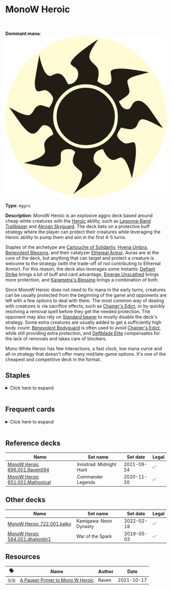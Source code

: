<!-- This page is automatically generated by Myr: do not update it manually. -->
<!-- Changes directly applied here will be lost. -->
<!-- If you plan to update this page, please update the template at https://github.com/Pauperformance/pauperformance-bot -->
<!-- Templates can be found under pauperformance-bot/resources/templates/ -->
# MonoW Heroic
<br/>


**Dominant mana**: <img src="../resources/images/mana/W.png" class="dominant-mana-icon"/>

**Type**: `Aggro`

**Description**: 
MonoW Heroic is an explosive aggro deck based around cheap white creatures with the [Heroic](https://mtg.fandom.com/wiki/Heroic) ability, such as [Lagonna-Band Trailblazer](https://scryfall.com/card/jou/14/lagonna-band-trailblazer) and [Akroan Skyguard](https://scryfall.com/card/bng/3/akroan-skyguard).
The deck bets on a protective buff strategy where the player can protect their creatures while leveraging the Heroic ability to pump them and win in the first 4-5 turns.

Staples of the archetype are [Cartouche of Solidarity](https://scryfall.com/card/akh/7/cartouche-of-solidarity), [Hyena Umbra](https://scryfall.com/card/uma/20/hyena-umbra), [Benevolent Blessing](https://scryfall.com/card/cmr/13/benevolent-blessing), and their catalyzer [Ethereal Armor](https://scryfall.com/card/rtr/9/ethereal-armor).
Auras are at the core of the deck, but anything that can target and protect a creature is welcome to the strategy (with the trade-off of not contributing to Ethereal Armor).
For this reason, the deck also leverages some instants: [Defiant Strike](https://scryfall.com/card/m21/15/defiant-strike) brings a bit of buff and card advantage, [Emerge Unscathed](https://scryfall.com/card/ima/19/emerge-unscathed) brings more protection, and [Karametra's Blessing](https://scryfall.com/card/thb/26/karametras-blessing) brings a combination of both.

Since MonoW Heroic does not need to fix mana in the early turns, creatures can be usually protected from the beginning of the game and opponents are left with a few options to deal with them.
The most common way of dealing with creatures is via sacrifice effects, such as [Chainer's Edict](https://scryfall.com/card/uma/89/chainers-edict), or by quickly resolving a removal spell before they get the needed protection.
The opponent may also rely on [Standard bearer](https://scryfall.com/card/apc/18/standard-bearer) to mostly disable the deck's strategy.
Some extra creatures are usually added to get a sufficiently high body count: [Benevolent Bodyguard](https://scryfall.com/card/ema/4/benevolent-bodyguard) is often used to avoid [Chainer's Edict](https://scryfall.com/card/uma/89/chainers-edict), while still providing extra protection, and [Deftblade Elite](https://scryfall.com/card/vma/23/deftblade-elite) compensates for the lack of removals and takes care of blockers.

Mono White Heroic has few interactions, a fast clock, low mana curve and all-in strategy that doesn't offer many mid/late-game options.
It's one of the cheapest and competitive deck in the format.


## **Staples**

<details>
  <summary>Click here to expand</summary>
<a href="https://scryfall.com/card/bng/3/akroan-skyguard"><img src="https://cards.scryfall.io/normal/front/d/5/d55e85c3-234e-49c4-a307-96fb4497eea8.jpg" class="archetype-card rounded-image"/></a>
<a href="https://scryfall.com/card/akh/7/cartouche-of-solidarity"><img src="https://cards.scryfall.io/normal/front/9/0/90eaf94e-85a7-4958-aa58-8e2fe44db58d.jpg" class="archetype-card rounded-image"/></a>
<a href="https://scryfall.com/card/vma/23/deftblade-elite"><img src="https://cards.scryfall.io/normal/front/d/5/d576b8f2-9b5b-47c0-8f9f-faa209d59595.jpg" class="archetype-card rounded-image"/></a>
<a href="https://scryfall.com/card/rtr/9/ethereal-armor"><img src="https://cards.scryfall.io/normal/front/7/6/76960e65-e5c7-4414-b9a5-37d7b2ded4a0.jpg" class="archetype-card rounded-image"/></a>
<a href="https://scryfall.com/card/2x2/13/hyena-umbra"><img src="https://cards.scryfall.io/normal/front/f/6/f6cc0f1f-191a-4141-965f-8d159bf54732.jpg" class="archetype-card rounded-image"/></a>
<a href="https://scryfall.com/card/jou/14/lagonna-band-trailblazer"><img src="https://cards.scryfall.io/normal/front/3/8/38a6f533-6acb-4c24-ae9d-fe4977230156.jpg" class="archetype-card rounded-image"/></a>
<a href="https://scryfall.com/card/mh3/310/plains"><img src="https://cards.scryfall.io/normal/front/e/0/e0281fba-d771-4431-931f-920db2f14c47.jpg" class="archetype-card rounded-image"/></a>
</details><br/>



## **Frequent cards**

<details>
  <summary>Click here to expand</summary>
<a href="https://scryfall.com/card/ima/19/emerge-unscathed"><img src="https://cards.scryfall.io/normal/front/d/0/d016f166-183e-4d9e-9292-9bfb1ca0d72b.jpg" class="archetype-card rounded-image"/></a>
<a href="https://scryfall.com/card/m12/24/lifelink"><img src="https://cards.scryfall.io/normal/front/a/8/a8e207d4-9930-4aff-a7c8-b53bd1b5d566.jpg" class="archetype-card rounded-image"/></a>
<a href="https://scryfall.com/card/akh/27/sacred-cat"><img src="https://cards.scryfall.io/normal/front/0/8/08891c78-13c1-4d84-aa9c-78346b3b7d18.jpg" class="archetype-card rounded-image"/></a>
<a href="https://scryfall.com/card/mkc/289/secluded-steppe"><img src="https://cards.scryfall.io/normal/front/2/2/22dd757f-e43a-430f-ae79-66fc7dc12525.jpg" class="archetype-card rounded-image"/></a>
<a href="https://scryfall.com/card/thb/36/sentinels-eyes"><img src="https://cards.scryfall.io/normal/front/3/2/32adc118-b81e-48c2-b7ef-b62e8c3308d6.jpg" class="archetype-card rounded-image"/></a>
</details><br/>



## **Reference decks**

| Name | Set name | Set date | Legal |
| -----| -------- | -------- | ----- |
| [MonoW Heroic 696.001.Raven094](https://www.mtggoldfish.com/deck/4624436) | Innistrad: Midnight Hunt | 2021-09-24 | ✅ |
| [MonoW Heroic 651.001.Mathonical](https://www.mtggoldfish.com/deck/4351125) | Commander Legends | 2020-11-20 | ✅ |




## **Other decks**

| Name | Set name | Set date | Legal |
| -----| -------- | -------- | ----- |
| [MonoW Heroic 722.001.kalko](https://www.mtggoldfish.com/deck/4667109) | Kamigawa: Neon Dynasty | 2022-02-18 | ✅ |
| [MonoW Heroic 584.001.dhalsinbh1](https://www.mtggoldfish.com/deck/4351061) | War of the Spark | 2019-05-03 | ✅ |






## **Resources**

| 🗣️ | Name | Author | Date |
| -- | ---- | ------ | ---- |
| 🇬🇧 | <a target="_blank" href="https://ravennonest.wordpress.com/2021/10/17/a-pauper-primer-to-mono-w-heroic/">A Pauper Primer to Mono W Heroic</a> | Raven | 2021-10-17   |

